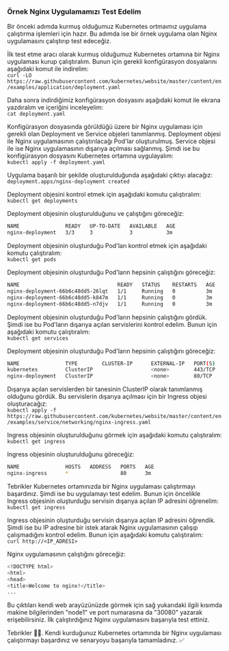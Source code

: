 ### Örnek Nginx Uygulamamızı Test Edelim

Bir önceki adımda kurmuş olduğumuz Kubernetes ortmaımız uygulama çalıştırma işlemleri için hazır. Bu adımda ise bir örnek uygulama olan Nginx uygulamasını çalıştırıp test edeceğiz.  

İlk test etme aracı olarak kurmuş olduğumuz Kubernetes ortamına bir Nginx uygulaması kurup çalıştıralım. Bunun için gerekli konfigürasyon dosyalarını aşağıdaki komut ile indirelim:  
`curl -LO https://raw.githubusercontent.com/kubernetes/website/master/content/en/examples/application/deployment.yaml`  

Daha sonra indirdiğimiz konfigürasyon dosyasını aşağıdaki komut ile ekrana yazdıralım ve içeriğini inceleyelim:  
`cat deployment.yaml`  

Konfigürasyon dosyasında görüldüğü üzere bir Nginx uygulaması için gerekli olan Deployment ve Service objeleri tanımlanmış. Deployment objesi ile Nginx uygulamasının çalıştırılacağı Pod'lar oluşturulmuş. Service objesi ile ise Nginx uygulamasının dışarıya açılması sağlanmış. Şimdi ise bu konfigürasyon dosyasını Kubernetes ortamına uygulayalım:  
`kubectl apply -f deployment.yaml`  

Uygulama başarılı bir şekilde oluşturulduğunda aşağıdaki çıktıyı alacağız:  
`deployment.apps/nginx-deployment created`  

Deployment objesini kontrol etmek için aşağıdaki komutu çalıştıralım:  
`kubectl get deployments`  

Deployment objesinin oluşturulduğunu ve çalıştığını göreceğiz:  
```sh
NAME               READY   UP-TO-DATE   AVAILABLE   AGE
nginx-deployment   3/3     3            3           3m
``` 

Deployment objesinin oluşturduğu Pod'ları kontrol etmek için aşağıdaki komutu çalıştıralım:  
`kubectl get pods`  

Deployment objesinin oluşturduğu Pod'ların hepsinin çalıştığını göreceğiz:  
```sh
NAME                                READY   STATUS    RESTARTS   AGE
nginx-deployment-66b6c48dd5-26lqt   1/1     Running   0          3m
nginx-deployment-66b6c48dd5-k847m   1/1     Running   0          3m
nginx-deployment-66b6c48dd5-n7djv   1/1     Running   0          3m
```

Deployment objesinin oluşturduğu Pod'ların hepsinin çalıştığını gördük. Şimdi ise bu Pod'ların dışarıya açılan servislerini kontrol edelim. Bunun için aşağıdaki komutu çalıştıralım:  
`kubectl get services`  

Deployment objesinin oluşturduğu Pod'ların hepsinin çalıştığını göreceğiz:  
```sh
NAME               TYPE        CLUSTER-IP      EXTERNAL-IP   PORT(S)        AGE
kubernetes         ClusterIP                   <none>        443/TCP        4h
nginx-deployment   ClusterIP                   <none>        80/TCP         3m
```  

Dışarıya açılan servislerden bir tanesinin ClusterIP olarak tanımlanmış olduğunu gördük. Bu servislerin dışarıya açılması için bir Ingress objesi oluşturacağız:  
`kubectl apply -f https://raw.githubusercontent.com/kubernetes/website/master/content/en/examples/service/networking/nginx-ingress.yaml`  

Ingress objesinin oluşturulduğunu görmek için aşağıdaki komutu çalıştıralım:
`kubectl get ingress`  

Ingress objesinin oluşturulduğunu göreceğiz:  
```sh
NAME               HOSTS   ADDRESS   PORTS   AGE
nginx-ingress      *                 80      3m
```  

Tebrikler Kubernetes ortamınızda bir Nginx uygulaması çalıştırmayı başardınız. Şimdi ise bu uygulamayı test edelim. Bunun için öncelikle Ingress objesinin oluşturduğu servisin dışarıya açılan IP adresini öğrenelim:  
`kubectl get ingress`  

Ingress objesinin oluşturduğu servisin dışarıya açılan IP adresini öğrendik. Şimdi ise bu IP adresine bir istek atarak Nginx uygulamasının çalışıp çalışmadığını kontrol edelim. Bunun için aşağıdaki komutu çalıştıralım:  
`curl http://<IP_ADRESI>`  

Nginx uygulamasının çalıştığını göreceğiz:  
```sh
<!DOCTYPE html>
<html>
<head>
<title>Welcome to nginx!</title>
...
```

Bu çıktıları kendi web arayüzünüzde görmek için sağ yukarıdaki ilgili kısımda makine bilgilerinden "node1" ve port numarasına da "30080" yazarak erişebilirsiniz. İlk çalıştırdığınız Nginx uygulamasını başarıyla test ettiniz.  

Tebrikler 👏🏻. Kendi kurduğunuz Kubernetes ortamında bir Nginx uygulaması çalıştırmayı başardınız ve senaryoyu başarıyla tamamladınız. ✅  
